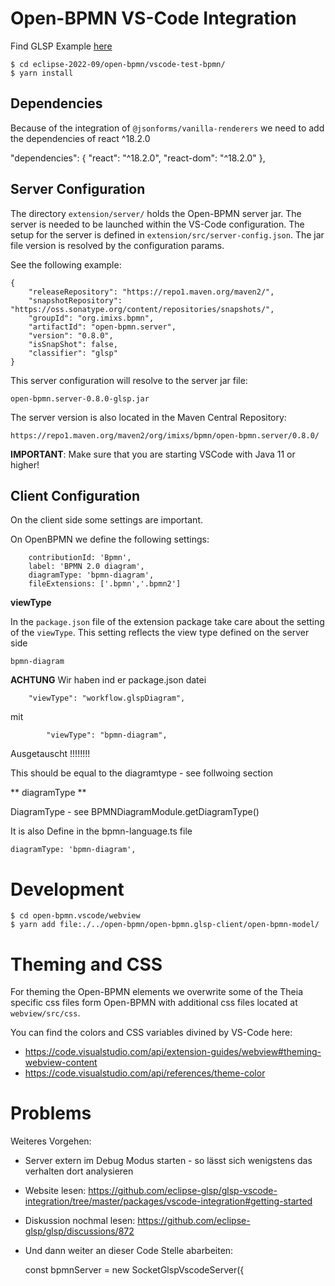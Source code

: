 # Open-BPMN VS-Code Integration

Find GLSP Example [here](https://github.com/eclipse-glsp/glsp-vscode-integration)

	$ cd eclipse-2022-09/open-bpmn/vscode-test-bpmn/
	$ yarn install


## Dependencies

Because of the integration of `@jsonforms/vanilla-renderers` we need to add the dependencies of react ^18.2.0

  "dependencies": {
    "react": "^18.2.0",
    "react-dom": "^18.2.0"
  },  	
  
  
  
## Server Configuration

The directory `extension/server/` holds the Open-BPMN server jar. The server is needed to be launched within the VS-Code configuration. The setup for the server is defined in `extension/src/server-config.json`. The jar file version is resolved by the configuration params. 

See the following example: 

	{
	    "releaseRepository": "https://repo1.maven.org/maven2/",
	    "snapshotRepository": "https://oss.sonatype.org/content/repositories/snapshots/",
	    "groupId": "org.imixs.bpmn",
	    "artifactId": "open-bpmn.server",
	    "version": "0.8.0",
	    "isSnapShot": false,
	    "classifier": "glsp"
	}
 
This server configuration will resolve to the server jar file:
 
	open-bpmn.server-0.8.0-glsp.jar

The server version is also located in the Maven Central Repository:

	https://repo1.maven.org/maven2/org/imixs/bpmn/open-bpmn.server/0.8.0/



**IMPORTANT**: Make sure that you are starting VSCode with Java 11 or higher!

## Client Configuration

On the client side some settings are important.

On OpenBPMN we define the following settings:

	    contributionId: 'Bpmn',
	    label: 'BPMN 2.0 diagram',
	    diagramType: 'bpmn-diagram',
	    fileExtensions: ['.bpmn','.bpmn2']

**viewType**

In the `package.json` file of the extension package take care about the setting of the `viewType`. This setting reflects the view type defined on the server side

	bpmn-diagram
	
**ACHTUNG** Wir haben ind er package.json datei

        "viewType": "workflow.glspDiagram",
        
mit 

	        "viewType": "bpmn-diagram",
	        
Ausgetauscht !!!!!!!!	

This should be equal to the diagramtype - see follwoing section

** diagramType **

DiagramType  - see BPMNDiagramModule.getDiagramType()
	
It is also Define in the bpmn-language.ts file 

	diagramType: 'bpmn-diagram',


# Development

	$ cd open-bpmn.vscode/webview
	$ yarn add file:./../open-bpmn/open-bpmn.glsp-client/open-bpmn-model/
	



# Theming and CSS

For theming the Open-BPMN elements we overwrite some of the Theia specific css files form Open-BPMN with additional css files located at `webview/src/css`.

You can find the colors and CSS variables divined by VS-Code here:


 - https://code.visualstudio.com/api/extension-guides/webview#theming-webview-content
 - https://code.visualstudio.com/api/references/theme-color
	
	
# Problems

Weiteres Vorgehen:

 - Server extern im Debug Modus starten - so lässt sich wenigstens das verhalten dort analysieren
 
 - Website lesen: https://github.com/eclipse-glsp/glsp-vscode-integration/tree/master/packages/vscode-integration#getting-started
 
 - Diskussion nochmal lesen: https://github.com/eclipse-glsp/glsp/discussions/872
 
 - Und dann weiter an dieser Code Stelle abarbeiten:
 
      const bpmnServer = new SocketGlspVscodeServer({
	
